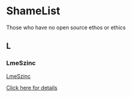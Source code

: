 # ShameList
Those who have no open source ethos or ethics
## L
### LmeSzinc
[LmeSzinc](https://github.com/LmeSzinc)

[Click here for details]()
